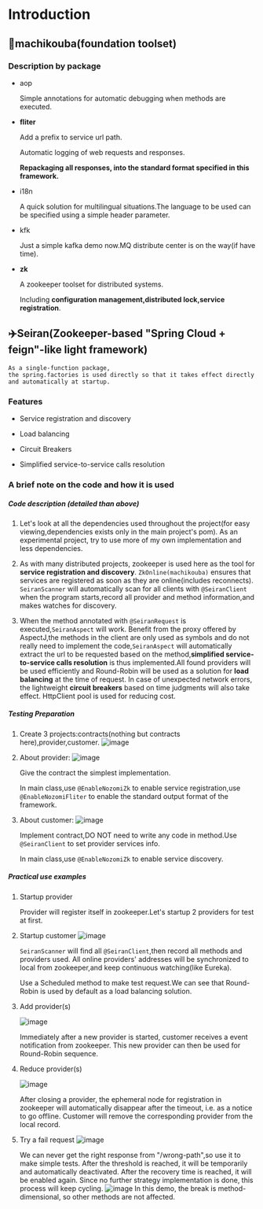 # Introduction

## 🔧machikouba(foundation toolset)
### Description by package
- aop

	Simple annotations for automatic debugging when methods are executed.
- **fliter**

	Add a prefix to service url path.

	Automatic logging of web requests and responses.

	**Repackaging all responses, into the standard format specified in this framework.**
- i18n

	A quick solution for multilingual situations.The language to be used can be specified using a simple header parameter.
- kfk

	Just a simple kafka demo now.MQ distribute center is on the way(if have time).
- **zk**

	A zookeeper toolset for distributed systems.
	
	Including **configuration management,distributed lock,service registration**.


## ✈️Seiran(Zookeeper-based "Spring Cloud + feign"-like light framework)
	As a single-function package, 
	the spring.factories is used directly so that it takes effect directly and automatically at startup.
### Features

-	Service registration and discovery

-	Load balancing

-	Circuit Breakers

-	Simplified service-to-service calls resolution

### A brief note on the code and how it is used
##### Code description (detailed than above)
 
1. Let's look at all the dependencies used throughout the project(for easy viewing,dependencies exists only in the main project's pom). As an experimental project, try to use more of my own implementation and less dependencies.
	
2. As with many distributed projects, zookeeper is used here as the tool for **service registration and discovery**. `ZkOnline(machikouba)` ensures that services are registered as soon as they are online(includes reconnects). `SeiranScanner` will automatically scan for all clients with `@SeiranClient` when the program starts,record all provider and method information,and makes watches for discovery.
	
3. When the method annotated with `@SeiranRequest` is executed,`SeiranAspect` will work. Benefit from the proxy offered by AspectJ,the methods in the client are only used as symbols and do not really need to implement the code,`SeiranAspect` will automatically extract the url to be requested based on the method,**simplified service-to-service calls resolution** is thus implemented.All found providers will be used efficiently and Round-Robin will be used as a solution for **load balancing** at the time of request. In case of unexpected network errors, the lightweight **circuit breakers** based on time judgments will also take effect. HttpClient pool is used for reducing cost.

##### Testing Preparation
1. Create 3 projects:contracts(nothing but contracts here),provider,customer.
	![image](https://user-images.githubusercontent.com/6937669/112725706-91bc6580-8f54-11eb-8277-a0677b980be6.png)

2. About provider:
	![image](https://user-images.githubusercontent.com/6937669/112725746-b1ec2480-8f54-11eb-94a2-b80a6b18f3cc.png)

	Give the contract the simplest implementation.

	In main class,use `@EnableNozomiZk` to enable service registration,use `@EnableNozomiFliter` to enable the standard output format of the framework.
3. About customer:
	![image](https://user-images.githubusercontent.com/6937669/112725753-badcf600-8f54-11eb-8007-6634a4ae2105.png)

	Implement contract,DO NOT need to write any code in method.Use `@SeiranClient` to set provider services info.

	In main class,use `@EnableNozomiZk` to enable service discovery.

##### Practical use examples
1. Startup provider
	
	Provider will register itself in zookeeper.Let's startup 2 providers for test at first.
2. Startup customer
	 ![image](https://user-images.githubusercontent.com/6937669/112725769-d0522000-8f54-11eb-99b3-72d00b1c23a0.png)

	`SeiranScanner` will find all `@SeiranClient`,then record all methods and providers used.
		All online providers' addresses will be synchronized to local from zookeeper,and keep continuous watching(like Eureka).

	Use a Scheduled method to make test request.We can see that Round-Robin is used by default as a load balancing solution.

3. Add provider(s)

	![image](https://user-images.githubusercontent.com/6937669/112725777-dea03c00-8f54-11eb-9e18-04184a08dd98.png)

	Immediately after a new provider is started, customer receives a event notification from zookeeper. This new provider can then be used for Round-Robin sequence.
4. Reduce provider(s)

	![image](https://user-images.githubusercontent.com/6937669/112725789-e95ad100-8f54-11eb-8297-216003ba5d4c.png)

	After closing a provider, the ephemeral node for registration in zookeeper will automatically disappear after the timeout, i.e. as a notice to go offline. Customer will remove the corresponding provider from the local record.
5. Try a fail request
	![image](https://user-images.githubusercontent.com/6937669/112725796-f24ba280-8f54-11eb-82ba-408446e8ba1c.png)

	We can never get the right response from "/wrong-path",so use it to make simple tests. After the threshold is reached, it will be temporarily and automatically deactivated. After the recovery time is reached, it will be enabled again. Since no further strategy implementation is done, this process will keep cycling.
	![image](https://user-images.githubusercontent.com/6937669/112725920-a0efe300-8f55-11eb-8e8a-5a5fcc138a07.png)
	In this demo, the break is method-dimensional, so other methods are not affected.
